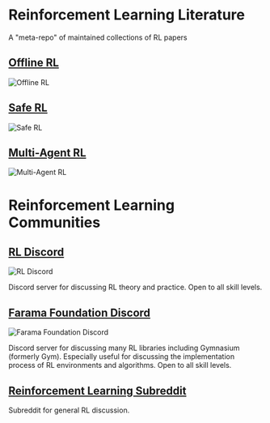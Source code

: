 # Reinforcement Learning Literature
A "meta-repo" of maintained collections of RL papers

## [Offline RL](https://github.com/hanjuku-kaso/awesome-offline-rl)
![Offline RL](https://img.shields.io/github/last-commit/hanjuku-kaso/awesome-offline-RL)

## [Safe RL](https://github.com/chauncygu/Safe-Reinforcement-Learning-Baselines)
![Safe RL](https://img.shields.io/github/last-commit/chauncygu/Safe-Reinforcement-Learning-Baselines)

## [Multi-Agent RL](https://github.com/LantaoYu/MARL-Papers)
![Multi-Agent RL](https://img.shields.io/github/last-commit/LantaoYu/MARL-Papers)

# Reinforcement Learning Communities
## [RL Discord](https://discord.gg/jaHQEnjqnh)
![RL Discord](https://img.shields.io/discord/765294874832273419)

Discord server for discussing RL theory and practice. Open to all skill levels.

## [Farama Foundation Discord](https://discord.gg/bnJ6kubTg6)
![Farama Foundation Discord](https://img.shields.io/discord/961771112864313344)

Discord server for discussing many RL libraries including Gymnasium (formerly Gym). Especially useful for discussing the implementation process of RL environments and algorithms. Open to all skill levels.

## [Reinforcement Learning Subreddit](https://www.reddit.com/r/reinforcementlearning/)

Subreddit for general RL discussion.
